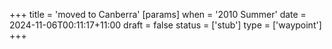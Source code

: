 +++
title = 'moved to Canberra'
[params]
    when = '2010 Summer'
date = 2024-11-06T00:11:17+11:00
draft = false
status = ['stub']
type = ['waypoint']
+++

<!--more-->

